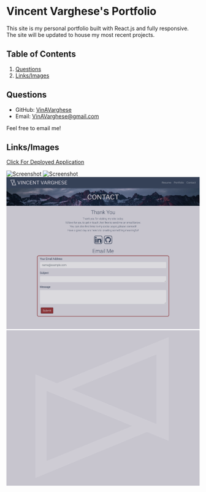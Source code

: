 # Vincent Varghese's Portfolio 
  This site is my personal portfolio built with React.js and fully responsive.
  The site will be updated to house my most recent projects. 
  ## Table of Contents
  1. [Questions](#Questions)
  2. [Links/Images](#Links/Images)
  ## Questions

  * GitHub: [VinAVarghese](https://github.com/VinAVarghese)
  * Email: [VinAVarghese@gmail.com](mailto:VinAVarghese@gmail.com)
  
  Feel free to email me! 
  ## Links/Images
  [Click For Deployed Application](https://vav-portfolio.herokuapp.com/)

  ![Screenshot](./RMimages/screenshot.png)
  ![Screenshot](./RMimages/screenshot2.png)
  ![Screenshot](./RMimages/screenshot3.png)
  ![Screenshot](./RMimages/screenshot4.png)
